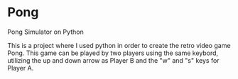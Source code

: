 # Pong
Pong Simulator on Python 

This is a project where I used python in order to create the retro video game Pong. This game can 
be played by two players using the same keybord, utilizing the up and down arrow as Player B and
the "w" and "s" keys for Player A.

